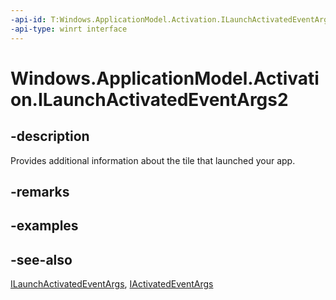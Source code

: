 ```yaml
---
-api-id: T:Windows.ApplicationModel.Activation.ILaunchActivatedEventArgs2
-api-type: winrt interface
---
```


<!-- Interface syntax.
public interface ILaunchActivatedEventArgs2 : Windows.ApplicationModel.Activation.IActivatedEventArgs, Windows.ApplicationModel.Activation.ILaunchActivatedEventArgs
-->

# Windows.ApplicationModel.Activation.ILaunchActivatedEventArgs2

## -description
Provides additional information about the tile that launched your app.

## -remarks

## -examples

## -see-also
[ILaunchActivatedEventArgs](ilaunchactivatedeventargs.md), [IActivatedEventArgs](iactivatedeventargs.md)